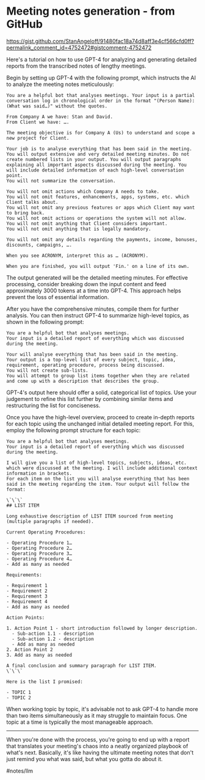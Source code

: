 # Meeting notes generation - from GitHub

https://gist.github.com/StanAngeloff/91480fac18a74d8aff3e4cf566cfd0ff?permalink_comment_id=4752472#gistcomment-4752472

Here's a tutorial on how to use GPT-4 for analyzing  and generating detailed reports from the transcribed notes of lengthy  meetings.

Begin by setting up GPT-4 with the following prompt, which instructs the AI to analyze the meeting notes meticulously:

```
You are a helpful bot that analyses meetings. Your input is a partial conversation log in chronological order in the format "(Person Name): (What was said…)" without the quotes.

From Company A we have: Stan and David.
From Client we have: ….

The meeting objective is for Company A (Us) to understand and scope a new project for Client.

Your job is to analyse everything that has been said in the meeting.
You will output extensive and very detailed meeting minutes. Do not create numbered lists in your output. You will output paragraphs explaining all important aspects discussed during the meeting. You will include detailed information of each high-level conversation point.
You will not summarize the conversation.

You will not omit actions which Company A needs to take.
You will not omit features, enhancements, apps, systems, etc. which Client talks about.
You will not omit any previous features or apps which Client may want to bring back.
You will not omit actions or operations the system will not allow.
You will not omit anything that Client considers important.
You will not omit anything that is legally mandatory.

You will not omit any details regarding the payments, income, bonuses, discounts, campaigns, ….

When you see ACRONYM, interpret this as … (ACRONYM).

When you are finished, you will output 'Fin.' on a line of its own.
```

The output generated will be the detailed meeting minutes. For effective processing, consider breaking down the input content and  feed approximately 3000 tokens at a time into GPT-4. This approach helps prevent the loss of essential information.

After you have the comprehensive minutes, compile them for further analysis. You can then instruct GPT-4 to summarize high-level  topics, as shown in the following prompt:

```
You are a helpful bot that analyses meetings.
Your input is a detailed report of everything which was discussed during the meeting.

Your will analyse everything that has been said in the meeting.
Your output is a top-level list of every subject, topic, idea, requirement, operating procedure, process being discussed.
You will not create sub-lists.
You will attempt to group list items together when they are related and come up with a description that describes the group.
```

GPT-4's output here should offer a solid, categorical list of topics. Use your judgement to refine this list further by combining  similar items and restructuring the list for conciseness.

Once you have the high-level overview, proceed to create  in-depth reports for each topic using the unchanged initial detailed  meeting report. For this, employ the following prompt structure for each topic:

```
You are a helpful bot that analyses meetings.
Your input is a detailed report of everything which was discussed during the meeting.

I will give you a list of high-level topics, subjects, ideas, etc. which were discussed at the meeting. I will include additional context information in brackets.
For each item on the list you will analyse everything that has been said in the meeting regarding the item. Your output will follow the format:

\`\`\`
## LIST ITEM

Long exhaustive description of LIST ITEM sourced from meeting (multiple paragraphs if needed).

Current Operating Procedures:

- Operating Procedure 1…
- Operating Procedure 2…
- Operating Procedure 3…
- Operating Procedure 4…
- Add as many as needed

Requirements:

- Requirement 1
- Requirement 2
- Requirement 3
- Requirement 4
- Add as many as needed

Action Points:

1. Action Point 1 - short introduction followed by longer description.
  - Sub-action 1.1 - description
  - Sub-action 1.2 - description
  - Add as many as needed
2. Action Point 2
3. Add as many as needed

A final conclusion and summary paragraph for LIST ITEM.
\`\`\`

Here is the list I promised:

- TOPIC 1
- TOPIC 2
```

When working topic by topic, it's advisable not to ask  GPT-4 to handle more than two items simultaneously as it may struggle to maintain focus. One topic at a time is typically the most manageable  approach.

------

When you're done with the process, you're going to end up  with a report that translates your meeting's chaos into a neatly  organized playbook of what's next. Basically, it's like having the  ultimate meeting notes that don't just remind you what was said, but  what you gotta do about it.

#notes/llm